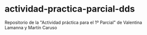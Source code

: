 # actividad-practica-parcial-dds
Repositorio de la "Actividad práctica para el 1º Parcial" de Valentina Lamanna y Martín Caruso
